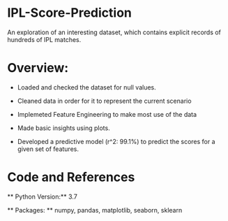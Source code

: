 # IPL-Score-Prediction
An exploration of an interesting dataset, which contains explicit records of hundreds of IPL matches.

# Overview:

* Loaded and checked the dataset for null values.

* Cleaned data in order for it to represent the current scenario

* Implemeted Feature Engineering to make most use of the data

* Made basic insights using plots.

* Developed a predictive model (r^2: 99.1%) to predict the scores for a given set of features.


# Code and References

** Python Version:** 3.7

** Packages: ** numpy, pandas, matplotlib, seaborn, sklearn


